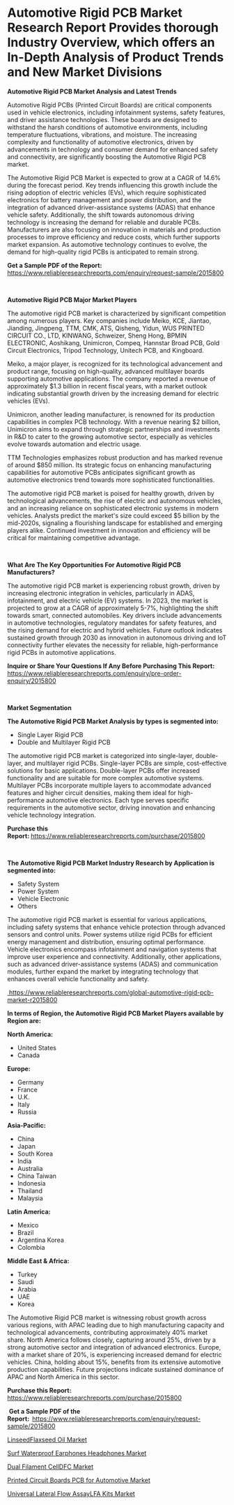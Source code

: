 <p><h1>Automotive Rigid PCB Market Research Report Provides thorough Industry Overview, which offers an In-Depth Analysis of Product Trends and New Market Divisions</h1></p><p><strong>Automotive Rigid PCB Market Analysis and Latest Trends</strong></p>
<p><p>Automotive Rigid PCBs (Printed Circuit Boards) are critical components used in vehicle electronics, including infotainment systems, safety features, and driver assistance technologies. These boards are designed to withstand the harsh conditions of automotive environments, including temperature fluctuations, vibrations, and moisture. The increasing complexity and functionality of automotive electronics, driven by advancements in technology and consumer demand for enhanced safety and connectivity, are significantly boosting the Automotive Rigid PCB market.</p><p>The Automotive Rigid PCB Market is expected to grow at a CAGR of 14.6% during the forecast period. Key trends influencing this growth include the rising adoption of electric vehicles (EVs), which require sophisticated electronics for battery management and power distribution, and the integration of advanced driver-assistance systems (ADAS) that enhance vehicle safety. Additionally, the shift towards autonomous driving technology is increasing the demand for reliable and durable PCBs. Manufacturers are also focusing on innovation in materials and production processes to improve efficiency and reduce costs, which further supports market expansion. As automotive technology continues to evolve, the demand for high-quality rigid PCBs is anticipated to remain strong.</p></p>
<p><strong>Get a Sample PDF of the Report:&nbsp;</strong> <a href="https://www.reliableresearchreports.com/enquiry/request-sample/2015800?utm_campaign=83&utm_medium=2&utm_source=Github&utm_content=ia&utm_term=17012025&utm_id=automotive-rigid-pcb">https://www.reliableresearchreports.com/enquiry/request-sample/2015800</a></p>
<p>&nbsp;</p>
<p><strong>Automotive Rigid PCB Major Market Players</strong></p>
<p><p>The automotive rigid PCB market is characterized by significant competition among numerous players. Key companies include Meiko, KCE, Jiantao, Jianding, Jingpeng, TTM, CMK, ATS, Qisheng, Yidun, WUS PRINTED CIRCUIT CO., LTD, KINWANG, Schweizer, Sheng Hong, BPMIN ELECTRONIC, Aoshikang, Unimicron, Compeq, Hannstar Broad PCB, Gold Circuit Electronics, Tripod Technology, Unitech PCB, and Kingboard. </p><p>Meiko, a major player, is recognized for its technological advancement and product range, focusing on high-quality, advanced multilayer boards supporting automotive applications. The company reported a revenue of approximately $1.3 billion in recent fiscal years, with a market outlook indicating substantial growth driven by the increasing demand for electric vehicles (EVs).</p><p>Unimicron, another leading manufacturer, is renowned for its production capabilities in complex PCB technology. With a revenue nearing $2 billion, Unimicron aims to expand through strategic partnerships and investments in R&D to cater to the growing automotive sector, especially as vehicles evolve towards automation and electric usage.</p><p>TTM Technologies emphasizes robust production and has marked revenue of around $850 million. Its strategic focus on enhancing manufacturing capabilities for automotive PCBs anticipates significant growth as automotive electronics trend towards more sophisticated functionalities.</p><p>The automotive rigid PCB market is poised for healthy growth, driven by technological advancements, the rise of electric and autonomous vehicles, and an increasing reliance on sophisticated electronic systems in modern vehicles. Analysts predict the market's size could exceed $5 billion by the mid-2020s, signaling a flourishing landscape for established and emerging players alike. Continued investment in innovation and efficiency will be critical for maintaining competitive advantage.</p></p>
<p>&nbsp;</p>
<p><strong>What Are The Key Opportunities For Automotive Rigid PCB Manufacturers?</strong></p>
<p><p>The automotive rigid PCB market is experiencing robust growth, driven by increasing electronic integration in vehicles, particularly in ADAS, infotainment, and electric vehicle (EV) systems. In 2023, the market is projected to grow at a CAGR of approximately 5-7%, highlighting the shift towards smart, connected automobiles. Key drivers include advancements in automotive technologies, regulatory mandates for safety features, and the rising demand for electric and hybrid vehicles. Future outlook indicates sustained growth through 2030 as innovation in autonomous driving and IoT connectivity further elevates the necessity for reliable, high-performance rigid PCBs in automotive applications.</p></p>
<p><strong>Inquire or Share Your Questions If Any Before Purchasing This Report:</strong> <a href="https://www.reliableresearchreports.com/enquiry/pre-order-enquiry/2015800?utm_campaign=83&utm_medium=2&utm_source=Github&utm_content=ia&utm_term=17012025&utm_id=automotive-rigid-pcb">https://www.reliableresearchreports.com/enquiry/pre-order-enquiry/2015800</a></p>
<p>&nbsp;</p>
<p><strong>Market Segmentation</strong></p>
<p><strong>The Automotive Rigid PCB Market Analysis by types is segmented into:</strong></p>
<p><ul><li>Single Layer Rigid PCB</li><li>Double and Multilayer Rigid PCB</li></ul></p>
<p><p>The automotive rigid PCB market is categorized into single-layer, double-layer, and multilayer rigid PCBs. Single-layer PCBs are simple, cost-effective solutions for basic applications. Double-layer PCBs offer increased functionality and are suitable for more complex automotive systems. Multilayer PCBs incorporate multiple layers to accommodate advanced features and higher circuit densities, making them ideal for high-performance automotive electronics. Each type serves specific requirements in the automotive sector, driving innovation and enhancing vehicle technology integration.</p></p>
<p><strong>Purchase this Report:&nbsp;</strong><a href="https://www.reliableresearchreports.com/purchase/2015800?utm_campaign=83&utm_medium=2&utm_source=Github&utm_content=ia&utm_term=17012025&utm_id=automotive-rigid-pcb">https://www.reliableresearchreports.com/purchase/2015800</a></p>
<p>&nbsp;</p>
<p><strong>The Automotive Rigid PCB Market Industry Research by Application is segmented into:</strong></p>
<p><ul><li>Safety System</li><li>Power System</li><li>Vehicle Electronic</li><li>Others</li></ul></p>
<p><p>The automotive rigid PCB market is essential for various applications, including safety systems that enhance vehicle protection through advanced sensors and control units. Power systems utilize rigid PCBs for efficient energy management and distribution, ensuring optimal performance. Vehicle electronics encompass infotainment and navigation systems that improve user experience and connectivity. Additionally, other applications, such as advanced driver-assistance systems (ADAS) and communication modules, further expand the market by integrating technology that enhances overall vehicle functionality and safety.</p></p>
<p><a href="https://www.reliableresearchreports.com/global-automotive-rigid-pcb-market-r2015800?utm_campaign=83&utm_medium=2&utm_source=Github&utm_content=ia&utm_term=17012025&utm_id=automotive-rigid-pcb">&nbsp;https://www.reliableresearchreports.com/global-automotive-rigid-pcb-market-r2015800</a></p>
<p><strong>In terms of Region, the Automotive Rigid PCB Market Players available by Region are:</strong></p>
<p>
    <p> <strong> North America: </strong>
        <ul>
            <li>United States</li>
            <li>Canada</li>
        </ul>
        </p> 
    <p> <strong> Europe: </strong>
        <ul>
            <li>Germany</li>
            <li>France</li>
            <li>U.K.</li>
            <li>Italy</li>
            <li>Russia</li>
        </ul>
        </p> 
    <p> <strong> Asia-Pacific: </strong>
        <ul>
            <li>China</li>
            <li>Japan</li>
            <li>South Korea</li>
            <li>India</li>
            <li>Australia</li>
            <li>China Taiwan</li>
            <li>Indonesia</li>
            <li>Thailand</li>
            <li>Malaysia</li>
        </ul>
        </p> 
    <p> <strong> Latin America: </strong>
        <ul>
            <li>Mexico</li>
            <li>Brazil</li>
            <li>Argentina Korea</li>
            <li>Colombia</li>
        </ul>
        </p> 
    <p> <strong> Middle East & Africa: </strong>
        <ul>
            <li>Turkey</li>
            <li>Saudi</li>
            <li>Arabia</li>
            <li>UAE</li>
            <li>Korea</li>
        </ul>
    </p>
    </p>
<p><p>The Automotive Rigid PCB market is witnessing robust growth across various regions, with APAC leading due to high manufacturing capacity and technological advancements, contributing approximately 40% market share. North America follows closely, capturing around 25%, driven by a strong automotive sector and integration of advanced electronics. Europe, with a market share of 20%, is experiencing increased demand for electric vehicles. China, holding about 15%, benefits from its extensive automotive production capabilities. Future projections indicate sustained dominance of APAC and North America in this sector.</p></p>
<p><strong>Purchase this Report: </strong><a href="https://www.reliableresearchreports.com/purchase/2015800?utm_campaign=83&utm_medium=2&utm_source=Github&utm_content=ia&utm_term=17012025&utm_id=automotive-rigid-pcb">https://www.reliableresearchreports.com/purchase/2015800</a></p>
<p>&nbsp;<strong>Get a Sample PDF of the Report:&nbsp;&nbsp;</strong><a href="https://www.reliableresearchreports.com/enquiry/request-sample/2015800?utm_campaign=83&utm_medium=2&utm_source=Github&utm_content=ia&utm_term=17012025&utm_id=automotive-rigid-pcb">https://www.reliableresearchreports.com/enquiry/request-sample/2015800</a></p>
<p><strong></strong></p>
<p><p><a href="https://github.com/AlisaRowe24/Market-Research-Report-List-1/blob/main/linseedflaxseed-oil-market.md?utm_campaign=83&utm_medium=2&utm_source=Github&utm_content=ia&utm_term=17012025&utm_id=automotive-rigid-pcb">LinseedFlaxseed Oil Market</a></p><p><a href="https://github.com/arvelm4nthig/Market-Research-Report-List-1/blob/main/surf-waterproof-earphones-headphones-market.md?utm_campaign=83&utm_medium=2&utm_source=Github&utm_content=ia&utm_term=17012025&utm_id=automotive-rigid-pcb">Surf Waterproof Earphones Headphones Market</a></p><p><a href="https://github.com/HobertDavis43/Market-Research-Report-List-1/blob/main/dual-filament-celldfc-market.md?utm_campaign=83&utm_medium=2&utm_source=Github&utm_content=ia&utm_term=17012025&utm_id=automotive-rigid-pcb">Dual Filament CellDFC Market</a></p><p><a href="https://github.com/jaquelynhasenaue8/Market-Research-Report-List-1/blob/main/printed-circuit-boards-pcb-for-automotive-market.md?utm_campaign=83&utm_medium=2&utm_source=Github&utm_content=ia&utm_term=17012025&utm_id=automotive-rigid-pcb">Printed Circuit Boards PCB for Automotive Market</a></p><p><a href="https://github.com/AshikRahman991/Market-Research-Report-List-1/blob/main/universal-lateral-flow-assaylfa-kits-market.md?utm_campaign=83&utm_medium=2&utm_source=Github&utm_content=ia&utm_term=17012025&utm_id=automotive-rigid-pcb">Universal Lateral Flow AssayLFA Kits Market</a></p></p>